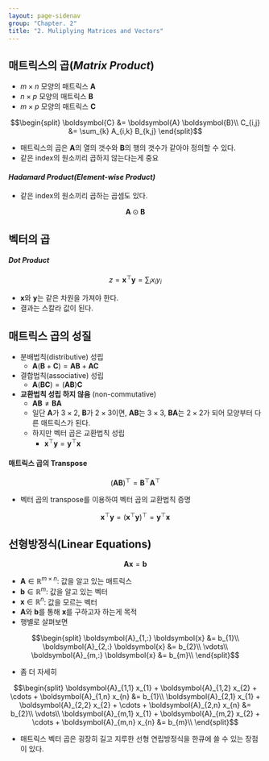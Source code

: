 ```yaml
---
layout: page-sidenav
group: "Chapter. 2"
title: "2. Muliplying Matrices and Vectors"
---
```



## 매트릭스의 곱(*Matrix Product*)

* $m \times n$ 모양의 매트릭스 $\boldsymbol{A}$
* $n \times p$ 모양의 매트릭스 $\boldsymbol{B}$
* $m \times p$ 모양의 매트릭스 $\boldsymbol{C}$

$$\begin{split}
  \boldsymbol{C} &= \boldsymbol{A} \boldsymbol{B}\\
  C_{i,j} &= \sum_{k} A_{i,k} B_{k,j}
  \end{split}$$

* 매트릭스의 곱은 $\boldsymbol{A}$의 열의 갯수와 $\boldsymbol{B}$의 행의 갯수가 같아야 정의할 수 있다.
* 같은 index의 원소끼리 곱하지 않는다는게 중요


#### *Hadamard Product(Element-wise Product)*

* 같은 index의 원소끼리 곱하는 곱셈도 있다.

$$\boldsymbol{A} \odot \boldsymbol{B}$$


## 벡터의 곱

#### *Dot Product*

$$z = \boldsymbol{x}^{\top} \boldsymbol{y} = \sum_{i} x_{i} y_{i}$$

* $\boldsymbol{x}$와 $\boldsymbol{y}$는 같은 차원을 가져야 한다.
* 결과는 스칼라 값이 된다.


## 매트릭스 곱의 성질

* 분배법칙(distributive) 성립
  * $\boldsymbol{A} (\boldsymbol{B} + \boldsymbol{C}) = \boldsymbol{A}\boldsymbol{B} + \boldsymbol{A}\boldsymbol{C}$
* 결합법칙(associative) 성립
  * $\boldsymbol{A} (\boldsymbol{B} \boldsymbol{C}) = (\boldsymbol{A}\boldsymbol{B}) \boldsymbol{C}$
* **교환법칙 성립 하지 않음** (non-commutative)
  * $\boldsymbol{A}\boldsymbol{B} \neq \boldsymbol{B}\boldsymbol{A}$
  * 일단 $\boldsymbol{A}$가 $3 \times 2$, $\boldsymbol{B}$가 $2 \times 3$이면,
    $\boldsymbol{A}\boldsymbol{B}$는 $3 \times 3$,
    $\boldsymbol{B}\boldsymbol{A}$는 $2 \times 2$가 되어 모양부터 다른 매트릭스가 된다.
  * 하지만 벡터 곱은 교환법칙 성립
    * $\boldsymbol{x}^{\top} \boldsymbol{y} = \boldsymbol{y}^{\top} \boldsymbol{x}$

#### 매트릭스 곱의 Transpose

$$(\boldsymbol{A}\boldsymbol{B})^{\top} = \boldsymbol{B}^{\top}\boldsymbol{A}^{\top}$$

* 벡터 곱의 transpose를 이용하여 벡터 곱의 교환법칙 증명

$$\boldsymbol{x}^{\top} \boldsymbol{y} = 
\left( \boldsymbol{x}^{\top} \boldsymbol{y} \right)^{\top}
= \boldsymbol{y}^{\top} \boldsymbol{x}$$

## 선형방정식(Linear Equations)

$$\boldsymbol{A} \boldsymbol{x} = \boldsymbol{b}$$

* $\boldsymbol{A} \in \mathbb{R}^{m \times n}$: 값을 알고 있는 매트릭스
* $\boldsymbol{b} \in \mathbb{R}^{m}$: 값을 알고 있는 벡터
* $\boldsymbol{x} \in \mathbb{R}^{n}$: 값을 모르는 벡터
* $\boldsymbol{A}$와 $\boldsymbol{b}$를 통해 $\boldsymbol{x}$를 구하고자 하는게 목적
* 행별로 살펴보면

$$\begin{split}
  \boldsymbol{A}_{1,:} \boldsymbol{x} &= b_{1}\\
  \boldsymbol{A}_{2,:} \boldsymbol{x} &= b_{2}\\
  \vdots\\
  \boldsymbol{A}_{m,:} \boldsymbol{x} &= b_{m}\\
  \end{split}$$

* 좀 더 자세히

$$\begin{split}
  \boldsymbol{A}_{1,1} x_{1} + \boldsymbol{A}_{1,2} x_{2} + \cdots + \boldsymbol{A}_{1,n} x_{n} &= b_{1}\\
  \boldsymbol{A}_{2,1} x_{1} + \boldsymbol{A}_{2,2} x_{2} + \cdots + \boldsymbol{A}_{2,n} x_{n} &= b_{2}\\
  \vdots\\
  \boldsymbol{A}_{m,1} x_{1} + \boldsymbol{A}_{m,2} x_{2} + \cdots + \boldsymbol{A}_{m,n} x_{n} &= b_{m}\\
  \end{split}$$

* 매트릭스 벡터 곱은 굉장히 길고 지루한 선형 연립방정식을 한큐에 쓸 수 있는 장점이 있다.

